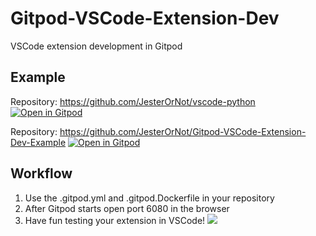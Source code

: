 # Gitpod-VSCode-Extension-Dev
VSCode extension development in Gitpod
## Example

Repository: https://github.com/JesterOrNot/vscode-python
[![Open in Gitpod](https://gitpod.io/button/open-in-gitpod.svg)](https://gitpod.io/#https://github.com/JesterOrNot/vscode-python)

Repository: https://github.com/JesterOrNot/Gitpod-VSCode-Extension-Dev-Example
[![Open in Gitpod](https://gitpod.io/button/open-in-gitpod.svg)](https://gitpod.io/#https://github.com/JesterOrNot/Gitpod-VSCode-Extension-Dev-Example)

## Workflow
1. Use the .gitpod.yml and .gitpod.Dockerfile in your repository
2. After Gitpod starts open port 6080 in the browser
3. Have fun testing your extension in VSCode!
![](https://github.com/JesterOrNot/Gitpod-VSCode-Extension-Dev/blob/master/assets/example.gif?raw=true)
